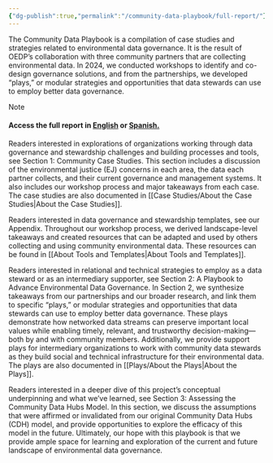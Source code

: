 ```yaml
---
{"dg-publish":true,"permalink":"/community-data-playbook/full-report/"}
---
```



The Community Data Playbook is a compilation of case studies and strategies related to environmental data governance. It is the result of OEDP’s collaboration with three community partners that are collecting environmental data. In 2024, we conducted workshops to identify and co-design governance solutions, and from the partnerships, we developed “plays,” or modular strategies and opportunities that data stewards can use to employ better data governance. 

  
> [!NOTE]
> #### Access the full report in [English](https://zenodo.org/records/15285124) or [Spanish.](https://zenodo.org/records/15483728)


Readers interested in explorations of organizations working through data governance and stewardship challenges and building processes and tools, see Section 1: Community Case Studies. This section includes a discussion of the environmental justice (EJ) concerns in each area, the data each partner collects, and their current governance and management systems. It also includes our workshop process and major takeaways from each case. The case studies are also documented in [[Case Studies/About the Case Studies\|About the Case Studies]]. 

  

Readers interested in data governance and stewardship templates, see our Appendix. Throughout our workshop process, we derived landscape-level takeaways and created resources that can be adapted and used by others collecting and using community environmental data. These resources can be found in [[About Tools and Templates\|About Tools and Templates]]. 

  

Readers interested in relational and technical strategies to employ as a data steward or as an intermediary supporter, see Section 2: A Playbook to Advance Environmental Data Governance. In Section 2, we synthesize takeaways from our partnerships and our broader research, and link them to specific “plays,” or modular strategies and opportunities that data stewards can use to employ better data governance. These plays demonstrate how networked data streams can preserve important local values while enabling timely, relevant, and trustworthy decision-making—both by and with community members. Additionally, we provide support plays for intermediary organizations to work with community data stewards as they build social and technical infrastructure for their environmental data. The plays are also documented in [[Plays/About the Plays\|About the Plays]]. 

  
Readers interested in a deeper dive of this project’s conceptual underpinning and what we’ve learned, see Section 3: Assessing the Community Data Hubs Model. In this section, we discuss the assumptions that were affirmed or invalidated from our original Community Data Hubs (CDH) model, and provide opportunities to explore the efficacy of this model in the future. Ultimately, our hope with this playbook is that we provide ample space for learning and exploration of the current and future landscape of environmental data governance.